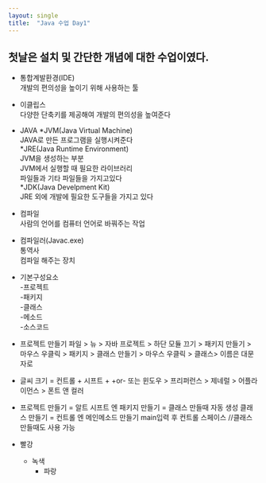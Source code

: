 ```yaml
---
layout: single
title:  "Java 수업 Day1"
---
```

## 첫날은 설치 및 간단한 개념에 대한 수업이였다.

* 통합계발환경(IDE)  <br/>개발의 편의성을 높이기 위해 사용하는 툴

* 이클립스<br/>
   	다양한 단축키를 제공해여 개발의 편의성을 높여준다


* JAVA
  *JVM(Java Virtual Machine)<br/>
   		JAVA로 만든 프로그램을 실행시켜준다<br/>
   	*JRE(Java Runtime Environment)<br/>
	   	JVM을 생성하는 부분<br/>
   		JVM에서 실행할 때 필요한 라이브러리<br/>
   		파일들과 기타 파일들을 가지고있다<br/>
   	*JDK(Java Develpment Kit)<br/>
   		JRE 외에 개발에 필요한 도구들을 가지고 있다

* 컴파일<br/>
   	사람의 언어를 컴퓨터 언어로 바꿔주는 작업

* 컴파일러(Javac.exe)<br/>
   	통역사<br/>
   	컴파일 해주는 장치

* 기본구성요소<br/>
   -프로젝트<br/>
   	-패키지<br/>
	   	-클래스<br/>
	   		-메소드<br/>
		   		-소스코드

* 프로젝트 만들기 파일 > 뉴 > 자바 프로젝트 > 하단 모듈 끄기 > 
패키지 만들기 > 마우스 우클릭 > 패키지 > 클래스 만들기 > 마우스 우클릭 > 클래스> 이름은 대문자로

* 글씨 크기 = 컨트롤 + 시프트 + +or-
또는 윈도우 > 프리퍼런스 > 제네럴 > 어플라이먼스 > 폰트 앤 컬러

* 프로젝트 만들기 = 알트 시프트 엔
   패키지 만들기 = 클래스 만들때 자동 생성
   클래스 만들기 = 컨트롤 엔
   메인메소드 만들기 main입력 후 컨트롤 스페이스 //클래스 만들때도 사용 가능


* 빨강
  * 녹색
    * 파랑
